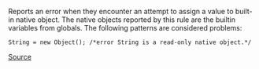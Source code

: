 Reports an error when they encounter an attempt to assign a value to built-in native object.
The native objects reported by this rule are the builtin variables from globals.
The following patterns are considered problems:

```
String = new Object(); /*error String is a read-only native object.*/
```

[Source](http://eslint.org/docs/rules/no-native-reassign)
